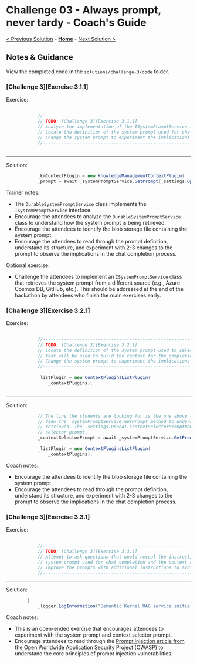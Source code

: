# Challenge 03 - Always prompt, never tardy - Coach's Guide

[< Previous Solution](./Solution-02.md) - **[Home](./README.md)** - [Next Solution >](./Solution-04.md)

## Notes & Guidance

View the completed code in the `solutions/challenge-3/code` folder.

### [Challenge 3][Exercise 3.1.1]

Exercise:

```csharp
            
            //--------------------------------------------------------------------------------------------------------
            // TODO: [Challenge 3][Exercise 3.1.1]
            // Analyze the implementation of the ISystemPromptService interface (see the line above).
            // Locate the definition of the system prompt used for chat completion and analyze its structure.
            // Change the system prompt to experiment the implications in the chat completion process.
            //--------------------------------------------------------------------------------------------------------
            
```

---

Solution:

```csharp
            _kmContextPlugin = new KnowledgeManagementContextPlugin(
            _prompt = await _systemPromptService.GetPrompt(_settings.OpenAI.ChatCompletionPromptName);
```

Trainer notes:

- The `DurableSystemPromptService` class implements the `ISystemPromptService` interface.
- Encourage the attendees to analyze the `DurableSystemPromptService` class to understand how the system prompt is being retrieved.
- Encourage the attendees to identify the blob storage file containing the system prompt.
- Encourage the attendees to read through the prompt definition, understand its structure, and experiment with 2-3 changes to the prompt to observe the implications in the chat completion process.

Optional exercise:

- Challenge the attendees to implement an `ISystemPromptService` class that retrieves the system prompt from a different source (e.g., Azure Cosmos DB, GitHub, etc.). This should be addressed at the end of the hackathon by attendees who finish the main exercises early.

### [Challenge 3][Exercise 3.2.1]

Exercise:

```csharp
            
            //--------------------------------------------------------------------------------------------------------
            // TODO: [Challenge 3][Exercise 3.2.1]
            // Locate the definition of the system prompt used to select the plugins
            // that will be used to build the context for the completion request (see the line above).
            // Change the system prompt to experiment the implications in the chat completion process.
            //--------------------------------------------------------------------------------------------------------
            
            _listPlugin = new ContextPluginsListPlugin(
                _contextPlugins);
            
```

---

Solution:

```csharp
            // The line the students are looking for is the one above the _listPlugin initialization, as shown below.
            // View the _systemPromptService.GetPrompt method to understand how the context selector prompt is
            // retrieved. The _settings.OpenAI.ContextSelectorPromptName property contains the name of the context
            // selector prompt.
            _contextSelectorPrompt = await _systemPromptService.GetPrompt(_settings.OpenAI.ContextSelectorPromptName);
            
            _listPlugin = new ContextPluginsListPlugin(
                _contextPlugins);
```

Coach notes:

- Encourage the attendees to identify the blob storage file containing the system prompt.
- Encourage the attendees to read through the prompt definition, understand its structure, and experiment with 2-3 changes to the prompt to observe the implications in the chat completion process.

### [Challenge 3][Exercise 3.3.1]

Exercise:

```csharp
            
            //--------------------------------------------------------------------------------------------------------
            // TODO: [Challenge 3][Exercise 3.3.1]
            // Attempt to ask questions that would reveal the instructions from the
            // system prompt used for chat completion and the context selector prompt.
            // Improve the prompts with additional instructions to avoid revealing the instructions.
            //--------------------------------------------------------------------------------------------------------
```

---

Solution:

```csharp
        }
            _logger.LogInformation("Semantic Kernel RAG service initialized.");
```

Coach notes:

- This is an open-ended exercise that encourages attendees to experiment with the system prompt and context selector prompt.
- Encourage attendees to read through the [Prompt injection article from the Open Worldwide Application Security Project (OWASP)](https://genai.owasp.org/llmrisk/llm01-prompt-injection/) to understand the core principles of prompt injection vulnerabilities.
